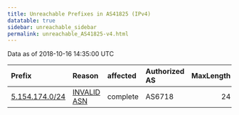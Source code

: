 ```yaml
---
title: Unreachable Prefixes in AS41825 (IPv4)
datatable: true
sidebar: unreachable_sidebar
permalink: unreachable_AS41825-v4.html
---
```


Data as of 2018-10-16 14:35:00 UTC


<div class="datatable-begin"></div>

| Prefix                                                 | Reason                                                                                                | affected   | Authorized AS   |   MaxLength | Anchor                                         |   unreachable /24s |
|:-------------------------------------------------------|:------------------------------------------------------------------------------------------------------|:-----------|:----------------|------------:|:-----------------------------------------------|-------------------:|
| [5.154.174.0/24](https://stat.ripe.net/5.154.174.0/24) | [INVALID ASN](https://rpki-validator.ripe.net/announcement-preview?asn=AS41825&prefix=5.154.174.0/24) | complete   | AS6718          |          24 | [RIPE](unreachable_RIPE_NCC_RPKI_Root-v4.html) |                  1 |

<div class="datatable-end"></div>